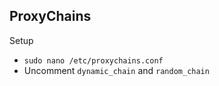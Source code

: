 ## ProxyChains
Setup
- `sudo nano /etc/proxychains.conf`
- Uncomment `dynamic_chain` and `random_chain`